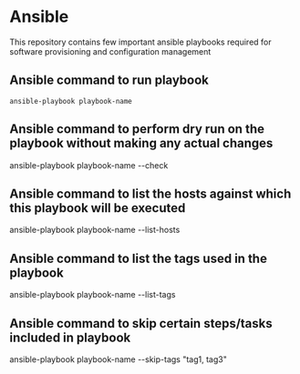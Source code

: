 # Ansible
This repository contains few important ansible  playbooks required for software provisioning and configuration management

## Ansible command to run playbook
```
ansible-playbook playbook-name
```

## Ansible command to perform dry run on the playbook without making any actual changes
ansible-playbook playbook-name --check

## Ansible command to list the hosts against which this playbook will be executed
ansible-playbook playbook-name --list-hosts

## Ansible command to list the tags used in the playbook
ansible-playbook  playbook-name --list-tags

## Ansible command to skip certain steps/tasks included in playbook
ansible-playbook playbook-name --skip-tags "tag1, tag3" 
